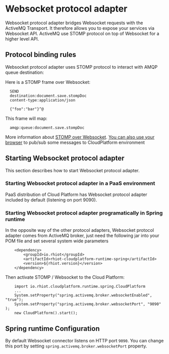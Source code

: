 # Websocket protocol adapter

Websocket protocol adapter bridges Websocket requests with the ActiveMQ Transport. It therefore allows you to expose your services via Websocket API. ActiveMQ use STOMP protocol on top of Websocket for a higher level API.


## Protocol binding rules

Websocket protocol adapter uses STOMP protocol to interact with AMQP queue destination:

Here is a STOMP frame over Websocket:

      SEND
      destination:document.save.stompDoc
      content-type:application/json

      {"foo":"bar"}^@

This frame will map:

      amqp:queue:document.save.stompDoc

More information about [STOMP over Websocket](http://docs.spring.io/spring/docs/current/spring-framework-reference/html/websocket.html#websocket-stomp
). 
[You can also use your browser](https://github.com/jmesnil/stomp-websocket) to pub/sub some messages to CloudPlatform environment 

## Starting Websocket protocol adapter

This section describes how to start Websocket protocol adapter.

### Starting Websocket protocol adapter in a PaaS environment

PaaS distribution of Cloud Platform has Websocket protocol adapter included by default (listening on port 9090).

### Starting Websocket protocol adapter programatically in Spring runtime

In the opposite way of the other protocol adapters, Websocket protocol adapter comes from ActiveMQ broker, just need the following jar into your POM file and set several system wide parameters

    	<dependency>
    		<groupId>io.rhiot</groupId>
    		<artifactId>rhiot-cloudplatform-runtime-spring</artifactId>
    		<version>${rhiot.version}</version>
    	</dependency>

Then activate STOMP / Websocket to the Cloud Platform:

        import io.rhiot.cloudplatform.runtime.spring.CloudPlatform
        ...
        System.setProperty("spring.activemq.broker.websocketEnabled", "true");
        System.setProperty("spring.activemq.broker.websocketPort", "9090" );
        new CloudPlatform().start();


## Spring runtime Configuration

By default Websocket connector listens on HTTP port `9090`. You can change this port by setting `spring.activemq.broker.websocketPort` property.